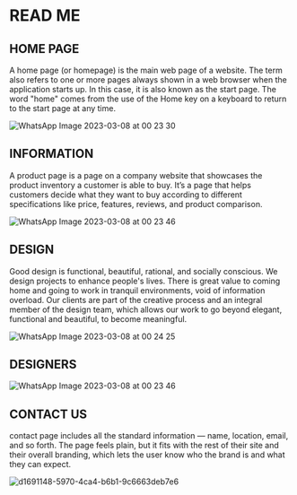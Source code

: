 # READ ME

## HOME PAGE

A home page (or homepage) is the main web page of a website. The term also refers to one or more pages always shown in a web browser when the application starts up. In this case, it is also known as the start page. The word "home" comes from the use of the Home key on a keyboard to return to the start page at any time.



![WhatsApp Image 2023-03-08 at 00 23 30](https://user-images.githubusercontent.com/54210205/223525511-ae73c0f1-3154-4a5b-bac7-a7696111b06d.jpeg)






## INFORMATION

A product page is a page on a company website that showcases the product inventory a customer is able to buy. It’s a page that helps customers decide what they want to buy according to different specifications like price, features, reviews, and product comparison.

![WhatsApp Image 2023-03-08 at 00 23 46](https://user-images.githubusercontent.com/54210205/223526049-6b87ac83-9982-4204-a9ac-99d91e841d3f.jpeg)





## DESIGN
Good design is functional, beautiful, rational, and socially conscious. We design projects to enhance people's lives. There is great value to coming home and going to work in tranquil environments, void of information overload. Our clients are part of the creative process and an integral member of the design team, which allows our work to go beyond elegant, functional and beautiful, to become meaningful.

![WhatsApp Image 2023-03-08 at 00 24 25](https://user-images.githubusercontent.com/54210205/223526132-27b6d381-6e39-469e-a146-f7c4bb867a7e.jpeg)



## DESIGNERS 

![WhatsApp Image 2023-03-08 at 00 23 46](https://user-images.githubusercontent.com/54210205/223526234-2c05b112-807c-4b49-9c20-9758d3cd41bc.jpeg)





## CONTACT US

contact page includes all the standard information — name, location, email, and so forth. The page feels plain, but it fits with the rest of their site and their overall branding, which lets the user know who the brand is and what they can expect.

![d1691148-5970-4ca4-b6b1-9c6663deb7e6](https://user-images.githubusercontent.com/54210205/223526552-1682e199-01e2-4541-a448-93a836af0270.jpg)

